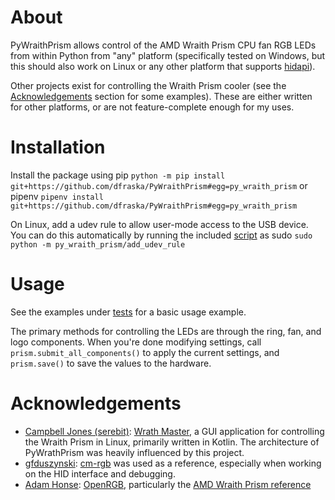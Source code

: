 # About
PyWraithPrism allows control of the AMD Wraith Prism CPU fan RGB LEDs from within Python from "any" platform
(specifically tested on Windows, but this should also work on Linux or any other platform that supports
[hidapi](https://pypi.org/project/hidapi/)).

Other projects exist for controlling the Wraith Prism cooler (see the [Acknowledgements](#Acknowledgements) section for
some examples). These are either written for other platforms, or are not feature-complete enough for my uses.

# Installation
Install the package using pip
```python -m pip install git+https://github.com/dfraska/PyWraithPrism#egg=py_wraith_prism```
or pipenv
```pipenv install git+https://github.com/dfraska/PyWraithPrism#egg=py_wraith_prism```

On Linux, add a udev rule to allow user-mode access to the USB device. You can do this automatically by running the
included
[script](https://github.com/dfraska/PyWraithPrism/blob/main/py_wraith_prism/add_udev_rule.py)
as sudo
```sudo python -m py_wraith_prism/add_udev_rule```

# Usage
See the examples under [tests](https://github.com/dfraska/PyWraithPrism/blob/main/tests/) for a basic usage example.

The primary methods for controlling the LEDs are through the ring, fan, and logo components. When you're done modifying
settings, call ```prism.submit_all_components()``` to apply the current settings, and ```prism.save()``` to save the
values to the hardware.

# Acknowledgements
- [Campbell Jones (serebit)](https://github.com/serebit): [Wrath Master](https://github.com/serebit/wraith-master), a 
GUI application for controlling the Wraith Prism in Linux, primarily written in Kotlin. The architecture of PyWrathPrism
was heavily influenced by this project.
- [gfduszynski](https://github.com/gfduszynski): [cm-rgb](https://github.com/gfduszynski/cm-rgb) was used as a
reference, especially when working on the HID interface and debugging.
- [Adam Honse](https://gitlab.com/CalcProgrammer1): [OpenRGB](https://gitlab.com/CalcProgrammer1/OpenRGB), particularly
the [AMD Wraith Prism reference](https://gitlab.com/CalcProgrammer1/OpenRGB/-/wikis/AMD-Wraith-Prism)

